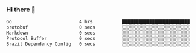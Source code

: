 ### Hi there 👋

<!--
**yeya24/yeya24** is a ✨ _special_ ✨ repository because its `README.md` (this file) appears on your GitHub profile.

Here are some ideas to get you started:

- 🔭 I’m currently working on ...
- 🌱 I’m currently learning ...
- 👯 I’m looking to collaborate on ...
- 🤔 I’m looking for help with ...
- 💬 Ask me about ...
- 📫 How to reach me: ...
- 😄 Pronouns: ...
- ⚡ Fun fact: ...
-->

<!--START_SECTION:waka-->

```txt
Go                         4 hrs           █████████████████████████   99.37 %
protobuf                   0 secs          ░░░░░░░░░░░░░░░░░░░░░░░░░   00.29 %
Markdown                   0 secs          ░░░░░░░░░░░░░░░░░░░░░░░░░   00.20 %
Protocol Buffer            0 secs          ░░░░░░░░░░░░░░░░░░░░░░░░░   00.13 %
Brazil Dependency Config   0 secs          ░░░░░░░░░░░░░░░░░░░░░░░░░   00.00 %
```

<!--END_SECTION:waka-->
